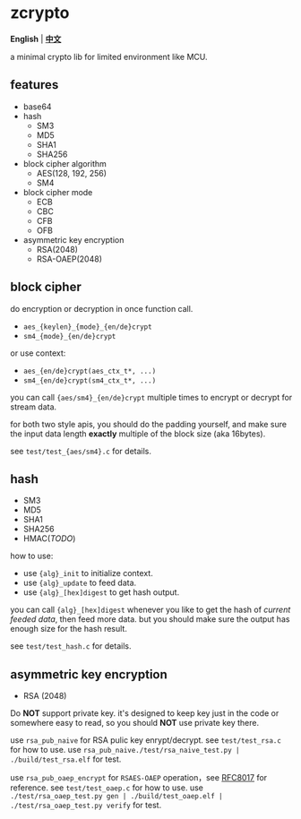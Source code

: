 # zcrypto

**English** | [**中文**](./README.zh.md)

a minimal crypto lib for limited environment like MCU.

## features
* base64
* hash
    * SM3
    * MD5
    * SHA1
    * SHA256
* block cipher algorithm
    * AES(128, 192, 256)
    * SM4
* block cipher mode
    * ECB
    * CBC
    * CFB
    * OFB
* asymmetric key encryption
    * RSA(2048)
    * RSA-OAEP(2048)

## block cipher

do encryption or decryption in once function call.
* `aes_{keylen}_{mode}_{en/de}crypt`
* `sm4_{mode}_{en/de}crypt`

or use context:
* `aes_{en/de}crypt(aes_ctx_t*, ...)`
* `sm4_{en/de}crypt(sm4_ctx_t*, ...)`

you can call `{aes/sm4}_{en/de}crypt` multiple times
to encrypt or decrypt for stream data.

for both two style apis, you should do the padding yourself, and make sure the input data length
**exactly** multiple of the block size (aka 16bytes).

see `test/test_{aes/sm4}.c` for details.

## hash
* SM3
* MD5
* SHA1
* SHA256
* HMAC(*TODO*)

how to use:
* use `{alg}_init` to initialize context.
* use `{alg}_update` to feed data.
* use `{alg}_[hex]digest` to get hash output.

you can call `{alg}_[hex]digest` whenever you like to get the hash of *current feeded data*,
then feed more data. but you should make sure the output has enough size for the hash result.

see `test/test_hash.c` for details.

## asymmetric key encryption

* RSA (2048)

Do **NOT** support private key. it's designed to keep key just in the code or somewhere easy to read, so you should **NOT** use private key there.

use `rsa_pub_naive` for RSA pulic key enrypt/decrypt. see `test/test_rsa.c` for how to use. use `rsa_pub_naive./test/rsa_naive_test.py | ./build/test_rsa.elf` for test.

use `rsa_pub_oaep_encrypt` for `RSAES-OAEP` operation，see [RFC8017](https://tools.ietf.org/html/rfc8017#section-7.1) for reference. see `test/test_oaep.c` for how to use. use `./test/rsa_oaep_test.py gen | ./build/test_oaep.elf | ./test/rsa_oaep_test.py verify` for test.
